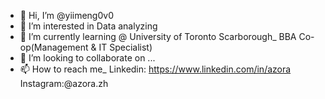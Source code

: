 - 👋 Hi, I’m @yiimeng0v0
- 👀 I’m interested in Data analyzing
- 🌱 I’m currently learning @ University of Toronto Scarborough_ BBA Co-op(Management & IT Specialist)
- 💞️ I’m looking to collaborate on ...
- 📫 How to reach me_ Linkedin: https://www.linkedin.com/in/azora Instagram:@azora.zh

<!---
yiimeng0v0/yiimeng0v0 is a ✨ special ✨ repository because its `README.md` (this file) appears on your GitHub profile.
You can click the Preview link to take a look at your changes.
--->

